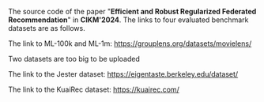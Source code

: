 The source code of the paper "**Efficient and Robust Regularized Federated Recommendation**" in **CIKM'2024**. The links to four evaluated benchmark datasets are as follows.

The link to ML-100k and ML-1m: https://grouplens.org/datasets/movielens/

Two datasets are too big to be uploaded

The link to the Jester dataset: https://eigentaste.berkeley.edu/dataset/

The link to the KuaiRec dataset: https://kuairec.com/
